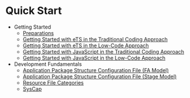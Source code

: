 # Quick Start

- Getting Started
  - [Preparations](start-overview.md)
  - [Getting Started with eTS in the Traditional Coding Approach](start-with-ets.md)
  - [Getting Started with eTS in the Low-Code Approach](start-with-ets-low-code.md)
  - [Getting Started with JavaScript in the Traditional Coding Approach](start-with-js.md)
  - [Getting Started with JavaScript in the Low-Code Approach](start-with-js-low-code.md)
- Development Fundamentals
  - [Application Package Structure Configuration File (FA Model)](package-structure.md)
  - [Application Package Structure Configuration File (Stage Model)](stage-structure.md)
  - [Resource File Categories](basic-resource-file-categories.md)
  - [SysCap](syscap.md)

